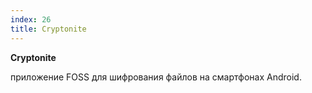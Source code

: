 ```yaml
---
index: 26
title: Cryptonite
---
```


**Cryptonite** 

приложение FOSS для шифрования файлов на смартфонах Android.
